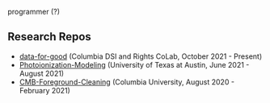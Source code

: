 programmer (?)

## Research Repos
- [data-for-good](https://github.com/jat2211/data-for-good) (Columbia DSI and Rights CoLab, October 2021 - Present)
- [Photoionization-Modeling](https://github.com/jat2211/Photoionization-Modeling) (University of Texas at Austin, June 2021 - August 2021)
- [CMB-Foreground-Cleaning](https://github.com/jat2211/CMB-Foreground-Cleaning) (Columbia University, August 2020 - February 2021)

